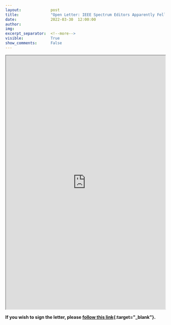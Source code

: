 ```yaml
---
layout:             post
title:              "Open Letter: IEEE Spectrum Editors Apparently Fell for Russian Propaganda"
date:               2022-03-30  12:00:00
author:             
img:                
excerpt_separator:  <!--more-->
visible:            True
show_comments:      False
---
```


<!-- twitter -->
<meta name="twitter:title" content="Open Letter: IEEE Spectrum Editors Apparently Fell for Russian Propaganda">
<meta name="twitter:card" content="summary_large_image">

<meta name="keywords" content="ieee spectrum, ieee, russia ukraine war, propaganda, misinformation">
<meta name="description" content="Open Letter: IEEE Spectrum Editors Apparently Fell for Russian Propaganda">
<meta name="author" content="Anja Rohrbach, Olena Chubach, Karina Ngyuen, Alyosha Efros, Trevor Darrell">

<!-- body -->

<iframe src="https://docs.google.com/document/d/e/2PACX-1vT9fHcKOEqdhxoSFKhCjDDRIluQrODo0-WC6g8HGOtSQj3d20OIpy8tFQk05O3QwlcxsdOLArsOj_39/pub?embedded=true" width="100%" height="800"></iframe>

**If you wish to sign the letter, please [follow this link](https://docs.google.com/forms/d/e/1FAIpQLSfZ99I4TWgRXJGLamzT53tyP_mZMUVB_GF0SmbGjOGM_RgSwQ/viewform){:target="_blank"}.**
